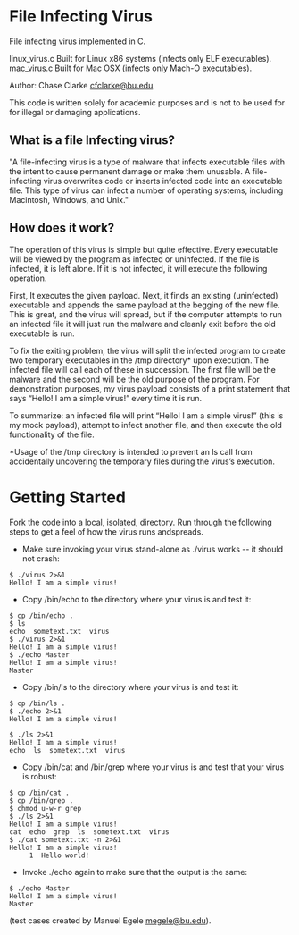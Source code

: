 # File Infecting Virus
File infecting virus implemented in C. 

linux_virus.c Built for Linux x86 systems (infects only ELF executables).  
mac_virus.c Built for Mac OSX (infects only Mach-O executables).  

Author: Chase Clarke cfclarke@bu.edu

This code is written solely for academic purposes and is not to be used for for illegal or damaging applications.

## What is a file Infecting virus?

"A file-infecting virus is a type of malware that infects executable files with the intent to cause permanent damage or make them unusable. A file-infecting virus overwrites code or inserts infected code into an executable file. This type of virus can infect a number of operating systems, including Macintosh, Windows, and Unix."

## How does it work?

The operation of this virus is simple but quite effective. Every executable will be viewed by the program as infected or uninfected. If the file is infected, it is left alone. If it is not infected, it will execute the following operation.

First, It executes the given payload. Next, it finds an existing (uninfected) executable and appends the same payload at the begging of the new file. This is great, and the virus will spread, but if the computer attempts to run an infected file it will just run the malware and cleanly exit before the old executable is run.

To fix the exiting problem, the virus will split the infected program to create two temporary executables in the /tmp directory* upon execution. The infected file will call each of these in succession. The first file will be the malware and the second will be the old purpose of the program. For demonstration purposes, my virus payload consists of a print statement that says “Hello! I am a simple virus!” every time it is run.

To summarize: an infected file will print “Hello! I am a simple virus!” (this is my mock payload), attempt to infect another file, and then execute the old functionality of the file.

*Usage of the /tmp directory is intended to prevent an ls call from accidentally uncovering the temporary files during the virus’s execution.

# Getting Started

Fork the code into a local, isolated, directory.
Run through the following steps to get a feel of how the virus runs andspreads.

* Make sure invoking your virus stand-alone as ./virus works -- it should not
crash:
```
$ ./virus 2>&1
Hello! I am a simple virus!
```
* Copy /bin/echo to the directory where your virus is and test it:
```
$ cp /bin/echo .
$ ls
echo  sometext.txt  virus
$ ./virus 2>&1
Hello! I am a simple virus!
$ ./echo Master
Hello! I am a simple virus!
Master
```
* Copy /bin/ls to the directory where your virus is and test it:
```
$ cp /bin/ls .
$ ./echo 2>&1
Hello! I am a simple virus!

$ ./ls 2>&1
Hello! I am a simple virus!
echo  ls  sometext.txt  virus
```
* Copy /bin/cat and /bin/grep where your virus is and test that your virus is
robust:
```
$ cp /bin/cat .
$ cp /bin/grep .
$ chmod u-w-r grep
$ ./ls 2>&1
Hello! I am a simple virus!
cat  echo  grep  ls  sometext.txt  virus
$ ./cat sometext.txt -n 2>&1
Hello! I am a simple virus!
     1  Hello world!
```
* Invoke ./echo again to make sure that the output is the same:
```
$ ./echo Master
Hello! I am a simple virus!
Master
```
(test cases created by Manuel Egele megele@bu.edu).

